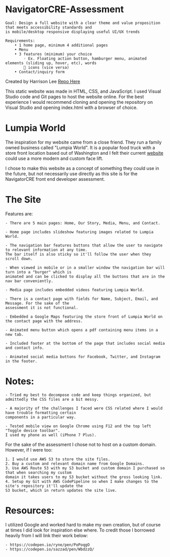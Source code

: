 # NavigatorCRE-Assessment

    Goal: Design a full website with a clear theme and value proposition that meets accessibility standards and
    is mobile/desktop responsive displaying useful UI/UX trends  

    Requirements:
        • 1 home page, minimum 4 additional pages
        • Menu
        • 3 features (minimum) your choice
            ◦ Ex. Floating action button, hamburger menu, animated elements (sliding up, hover, etc), words
             icons (vice versa)
        • Contact/inquiry form

Created by Harrison Lee
[Repo Here](https://github.com/laharrari/NavigatorCRE-Assessment)

This static website was made in HTML, CSS, and JavaScript. I used Visual Studio code and Git pages to host the
website online. For the best experience I would recommend cloning and opening the repository on Visual Studio and
opening index.html with a browser of choice.

# Lumpia World

The inspiration for my website came from a close friend. They run a family owned business called "Lumpia World".
It is a popular food truck with a store front location based out of Washington and I felt their current
[website](https://www.lumpiaworld.com/) could use a more modern and custom face lift.

I chose to make this website as a concept of something they could use in the future, but not necessarily use
directly as this site is for the NavigatorCRE front end developer assessment.

# The Site

Features are:

    - There are 5 main pages: Home, Our Story, Media, Menu, and Contact.

    - Home page includes slideshow featuring images related to Lumpia World.

    - The navigation bar features buttons that allow the user to navigate to relevant information at any time.
    The bar itself is also sticky so it'll follow the user when they scroll down.

    - When viewed in mobile or in a smaller window the navigation bar will turn into a "burger" which is
    animated and can be clicked to display all the buttons that are in the nav bar conveniently.

    - Media page includes embedded videos featuring Lumpia World.

    - There is a contact page with fields for Name, Subject, Email, and Message. For the sake of the
    assessment it is not functional.

    - Embedded a Google Maps featuring the store front of Lumpia World on the contact page with the address.

    - Animated menu button which opens a pdf containing menu items in a new tab.

    - Included footer at the bottom of the page that includes social media and contact info.

    - Animated social media buttons for Facebook, Twitter, and Instagram in the footer.

# Notes:

    - Tried my best to decompose code and keep things organized, but admittedly the CSS files are a bit messy.

    - A majority of the challenges I faced were CSS related where I would have trouble formatting certain
    components in a particular way.

    - Tested mobile view on Google Chrome using F12 and the top left "Toggle device toolbar".
    I used my phone as well (iPhone 7 Plus).

For the sake of the assessment I chose not to host on a custom domain. However, if I were too:

    1. I would use AWS S3 to store the site files.
    2. Buy a custom and relevant domain name from Google Domains.
    3. Use AWS Route 53 with my S3 bucket and custom domain I purchased so that when searching my custom
    domain it takes users to my S3 bucket without the gross looking link.
    4. Setup my Git with AWS CodePipeline so when I make changes to the site's repository it'll update the
    S3 bucket, which in return updates the site live.


# Resources:

I utilized Google and worked hard to make my own creation, but of course at times I did look for inspiration else where.
To credit those I borrowed heavily from I will link their work below:

    - https://codepen.io/ryne/pen/PoPoqgO
    - https://codepen.io/sazzad/pen/WbdzzQ/
